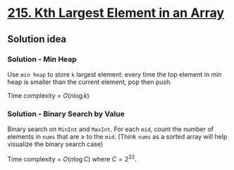 # [215. Kth Largest Element in an Array](https://leetcode.com/problems/kth-largest-element-in-an-array/)

## Solution idea

### Solution - Min Heap
Use `min heap` to store `k` largest element: every time the top element in min heap is smaller than the current element, pop then push.

Time complexity = $O(n\log k)$

### Solution - Binary Search by Value
Binary search on `MinInt` and `MaxInt`. For each `mid`, count the number of elements in `nums` that are $\geq$ to the `mid`.
(Think `nums` as a sorted array will help visualize the binary search case)

Time complexity = $O(n\log C)$ where $C = 2^{32}$.